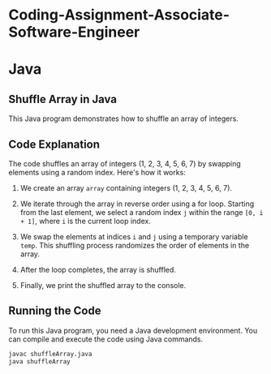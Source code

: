 # Coding-Assignment-Associate-Software-Engineer

# Java


## Shuffle Array in Java

This Java program demonstrates how to shuffle an array of integers.

## Code Explanation

The code shuffles an array of integers (1, 2, 3, 4, 5, 6, 7) by swapping elements using a random index. Here's how it works:

1. We create an array `array` containing integers (1, 2, 3, 4, 5, 6, 7).

2. We iterate through the array in reverse order using a for loop. Starting from the last element, we select a random index `j` within the range `[0, i + 1]`, where `i` is the current loop index.

3. We swap the elements at indices `i` and `j` using a temporary variable `temp`. This shuffling process randomizes the order of elements in the array.

4. After the loop completes, the array is shuffled.

5. Finally, we print the shuffled array to the console.

## Running the Code

To run this Java program, you need a Java development environment. You can compile and execute the code using Java commands.

```bash
javac shuffleArray.java
java shuffleArray
